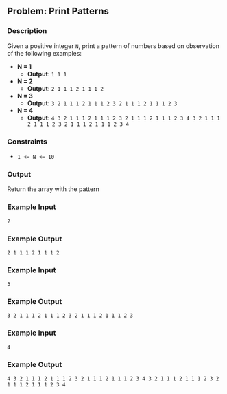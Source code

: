 ## Problem: Print Patterns

### Description
Given a positive integer `N`, print a pattern of numbers based on observation of the following examples:

- **N = 1**
  - **Output**: `1 1 1`
- **N = 2**
  - **Output**: `2 1 1 1 2 1 1 1 2`
- **N = 3**
  - **Output**: `3 2 1 1 1 2 1 1 1 2 3 2 1 1 1 2 1 1 1 2 3`
- **N = 4**
  - **Output**: `4 3 2 1 1 1 2 1 1 1 2 3 2 1 1 1 2 1 1 1 2 3 4 3 2 1 1 1 2 1 1 1 2 3 2 1 1 1 2 1 1 1 2 3 4 `

### Constraints
- `1 <= N <= 10`

### Output
Return the array with the pattern

### Example Input
```
2
```

### Example Output
```
2 1 1 1 2 1 1 1 2
```

### Example Input
```
3
```

### Example Output
```
3 2 1 1 1 2 1 1 1 2 3 2 1 1 1 2 1 1 1 2 3
```

### Example Input
```
4
```

### Example Output
```
4 3 2 1 1 1 2 1 1 1 2 3 2 1 1 1 2 1 1 1 2 3 4 3 2 1 1 1 2 1 1 1 2 3 2 1 1 1 2 1 1 1 2 3 4
```
